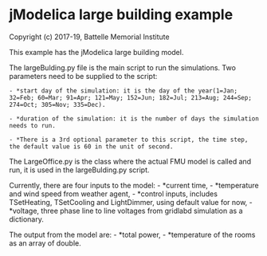 # jModelica large building example

Copyright (c) 2017-19, Battelle Memorial Institute

This example has the jModelica large building model. 

The largeBulding.py file is the main script to run the simulations. Two parameters need to be supplied to the script: 
	
	- *start day of the simulation: it is the day of the year(1=Jan; 32=Feb; 60=Mar; 91=Apr; 121=May; 152=Jun; 182=Jul; 213=Aug; 244=Sep; 274=Oct; 305=Nov; 335=Dec). 

	- *duration of the simulation: it is the number of days the simulation needs to run.

	- *There is a 3rd optional parameter to this script, the time step, the default value is 60 in the unit of second.

The LargeOffice.py is the class where the actual FMU model is called and run, it is used in the largeBulding.py script. 

Currently, there are four inputs to the model:
	- *current time,
	- *temperature and wind speed from weather agent,
	- *control inputs, includes TSetHeating, TSetCooling and LightDimmer, using default value for now,
	- *voltage, three phase line to line voltages from gridlabd simulation as a dictionary.

The output from the model are:
	- *total power,
	- *temperature of the rooms as an array of double.
